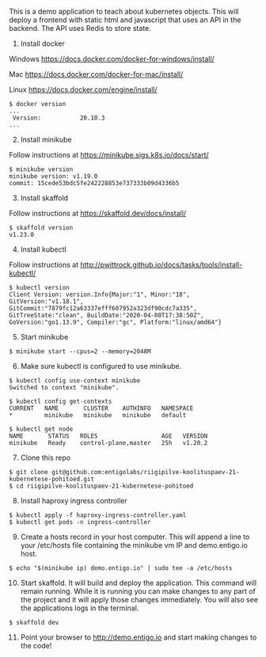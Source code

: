 This is a demo application to teach about kubernetes objects. This will deploy a  frontend with static html and javascript that uses an API in the backend. The API uses Redis to store state.

1) Install docker

Windows https://docs.docker.com/docker-for-windows/install/

Mac https://docs.docker.com/docker-for-mac/install/

Linux https://docs.docker.com/engine/install/

```
$ docker version
...
 Version:           20.10.3
...
```

2) Install minikube 

Follow instructions at https://minikube.sigs.k8s.io/docs/start/

```
$ minikube version
minikube version: v1.19.0
commit: 15cede53bdc5fe242228853e737333b09d4336b5
```

3) Install skaffold

Follow instructions at https://skaffold.dev/docs/install/

```
$ skaffold version
v1.23.0
```

4) Install kubectl

Follow instructions at http://pwittrock.github.io/docs/tasks/tools/install-kubectl/

```
$ kubectl version
Client Version: version.Info{Major:"1", Minor:"18", GitVersion:"v1.18.1", GitCommit:"7879fc12a63337efff607952a323df90cdc7a335", GitTreeState:"clean", BuildDate:"2020-04-08T17:38:50Z", GoVersion:"go1.13.9", Compiler:"gc", Platform:"linux/amd64"}
```

5) Start minikube
```
$ minikube start --cpus=2 --memory=2048M
```

6) Make sure kubectl is configured to use minikube.
```
$ kubectl config use-context minikube
Switched to context "minikube".

$ kubectl config get-contexts
CURRENT   NAME       CLUSTER    AUTHINFO   NAMESPACE
*         minikube   minikube   minikube   default

$ kubectl get node
NAME       STATUS   ROLES                  AGE   VERSION
minikube   Ready    control-plane,master   25h   v1.20.2
```

7) Clone this repo
```
$ git clone git@github.com:entigolabs/riigipilve-koolituspaev-21-kubernetese-pohitoed.git
$ cd riigipilve-koolituspaev-21-kubernetese-pohitoed
```
8) Install haproxy ingress controller
```
$ kubectl apply -f haproxy-ingress-controller.yaml
$ kubectl get pods -n ingress-controller
```

9) Create a hosts record in your host computer. This will append a line to your /etc/hosts file containing the minikube vm IP and  demo.entigo.io host.
```
$ echo "$(minikube ip) demo.entigo.io" | sudo tee -a /etc/hosts 
```

10) Start skaffold. It will build and deploy the application.
This command will remain running. While it is running you can make changes to any part of the project and it will apply those changes immediately. 
You will also see the applications logs in the terminal.
```
$ skaffold dev
```

11) Point your browser to http://demo.entigo.io and start making changes to the code!
